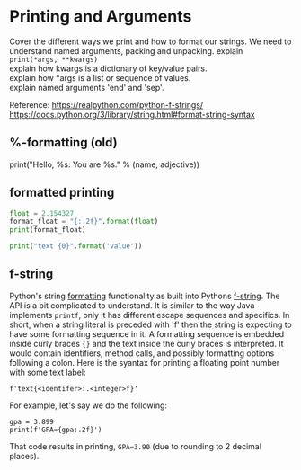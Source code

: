 # Printing and Arguments

Cover the different ways we print and how to format our strings.
We need to understand named arguments, packing and unpacking.
explain `print(*args, **kwargs)`  
explain how kwargs is a dictionary of key/value pairs.  
explain how *args is a list or sequence of values.  
explain named arguments 'end' and 'sep'.

Reference: https://realpython.com/python-f-strings/  
https://docs.python.org/3/library/string.html#format-string-syntax

## %-formatting (old)
print("Hello, %s. You are %s." % (name, adjective))

## formatted printing
```python
float = 2.154327
format_float = "{:.2f}".format(float)
print(format_float)

print("text {0}".format('value'))
```

## f-string

Python's string <a href="https://docs.python.org/3/library/string.html#format-string-syntax" 
target="_blank">formatting</a> functionality as built into Pythons <a href="https://realpython.com/python-f-strings/" 
target="_blank">f-string</a>. The API is a bit complicated to understand. It is similar
to the way Java implements `printf`, only it has different escape sequences and specifics. In short, when a
string literal is preceded with 'f' then the string is expecting to have some
formatting sequence in it. A formatting sequence is embedded inside curly braces `{}` and the text
inside the curly braces is interpreted. It would contain identifiers, method calls, and possibly
formatting options following a colon. Here is the syantax for printing a floating point number with some text label:  

    f'text{<identifer>:.<integer>f}'
    
For example, let's say we do the following:  

    gpa = 3.899
    print(f'GPA={gpa:.2f}')

That code results in printing, `GPA=3.90` (due to rounding to 2 decimal places).
